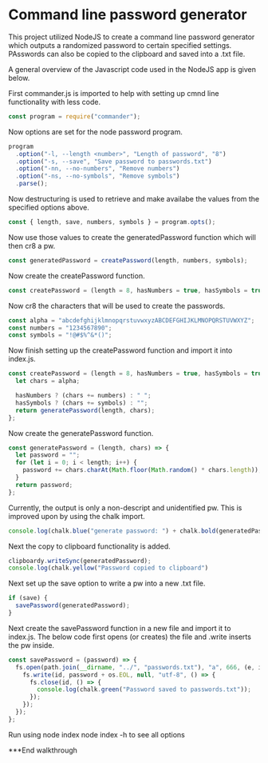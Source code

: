 # Command line password generator

This project utilized NodeJS to create a command line password generator which outputs a randomized password to certain specified settings. PAsswords can also be copied to the clipboard and saved into a .txt file.

A general overview of the Javascript code used in the NodeJS app is given below.

First commander.js is imported to help with setting up cmnd line functionality with less code.
```JavaScript
const program = require("commander");
```

Now options are set for the node password program.
```JavaScript
program
  .option("-l, --length <number>", "Length of password", "8")
  .option("-s, --save", "Save password to passwords.txt")
  .option("-nn, --no-numbers", "Remove numbers")
  .option("-ns, --no-symbols", "Remove symbols")
  .parse();
  ```
  
  Now destructuring is used to retrieve and make availabe the values from the specified options above.
  ```JavaScript
  const { length, save, numbers, symbols } = program.opts();
  ```
  
  Now use those values to create the generatedPassword function which will then cr8 a pw.
  ```JavaScript
  const generatedPassword = createPassword(length, numbers, symbols);
  ```
  
  Now create the createPassword function.
  ```JavaScript
  const createPassword = (length = 8, hasNumbers = true, hasSymbols = true) => {};
```

Now cr8 the characters that will be used to create the passwords.
```JavaScript
const alpha = "abcdefghijklmnopqrstuvwxyzABCDEFGHIJKLMNOPQRSTUVWXYZ";
const numbers = "1234567890";
const symbols = "!@#$%^&*()";
```

Now finish setting up the createPassword function and import it into index.js.
```JavaScript
const createPassword = (length = 8, hasNumbers = true, hasSymbols = true) => {
  let chars = alpha;

  hasNumbers ? (chars += numbers) : " ";
  hasSymbols ? (chars += symbols) : "";
  return generatePassword(length, chars);
};
```

Now create the generatePassword function.
```JavaScript
const generatePassword = (length, chars) => {
  let password = "";
  for (let i = 0; i < length; i++) {
    password += chars.charAt(Math.floor(Math.random() * chars.length));
  }
  return password;
};
```

Currently, the output is only a non-descript and unidentified pw. This is improved upon by using the chalk import.
```JavaScript
console.log(chalk.blue("generate password: ") + chalk.bold(generatedPassword));
```

Next the copy to clipboard functionality is added.
```JavaScript
clipboardy.writeSync(generatedPassword);
console.log(chalk.yellow("Password copied to clipboard")
```

Next set up the save option to write a pw into a new .txt file.
```JavaScript
if (save) {
  savePassword(generatedPassword);
}
```

Next create the savePassword function in a new file and import it to index.js. The below code first opens (or creates) the file and .write inserts the pw inside.
```JavaScript
const savePassword = (password) => {
  fs.open(path.join(__dirname, "../", "passwords.txt"), "a", 666, (e, id) => {
    fs.write(id, password + os.EOL, null, "utf-8", () => {
      fs.close(id, () => {
        console.log(chalk.green("Password saved to passwords.txt"));
      });
    });
  });
};
```

Run using node index
node index -h         to see all options

***End walkthrough






  
  
